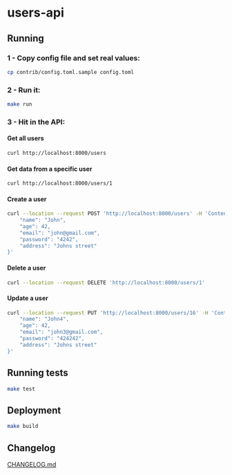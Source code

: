 users-api
=============

## Running
### 1 - Copy config file and set real values:
```bash
cp contrib/config.toml.sample config.toml
```

### 2 - Run it:
```bash
make run
```

### 3 - Hit in the API:
#### Get all users
```bash
curl http://localhost:8000/users
```

#### Get data from a specific user
```bash
curl http://localhost:8000/users/1
```

#### Create a user
```bash
curl --location --request POST 'http://localhost:8000/users' -H 'Content-Type: application/json' --data '{
    "name": "John",
    "age": 42,
    "email": "john@gmail.com",
    "password": "4242",
    "address": "Johns street"
}'

```

#### Delete a user
```bash
curl --location --request DELETE 'http://localhost:8000/users/1'

```

#### Update a user
```bash
curl --location --request PUT 'http://localhost:8000/users/16' -H 'Content-Type: application/json' --data '{
    "name": "John4",
    "age": 42,
    "email": "john3@gmail.com",
    "password": "424242",
    "address": "Johns street"
}'
```
## Running tests

```bash
make test
```

## Deployment

```bash
make build
```

## Changelog

[CHANGELOG.md](CHANGELOG.md)

